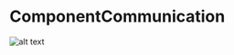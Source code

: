 # ComponentCommunication

![alt text](https://github.com/santhoshthepro/Angular-Component-Communication/blob/master/src/assets/example1.png)

